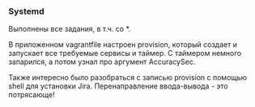 ### Systemd

Выполнены все задания, в т.ч. со *.

В приложенном vagrantfile настроен provision, который создает и запускает все требуемые сервисы и таймер. С таймером немного запарился, а потом узнал про аргумент AccuracySec.

Также интересно было разобраться с записью provision с помощью shell для установки Jira. Перенаправление ввода-вывода - это потрясающе!
